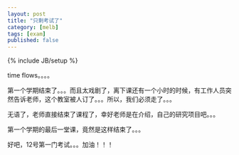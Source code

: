```yaml
---
layout: post
title: "只剩考试了"
category: [melb]
tags: [exam]
published: false
---
```

{% include JB/setup %}

time flows。。。。

第一个学期结束了。。。而且太戏剧了，离下课还有一个小时的时候，有工作人员突然告诉老师，这个教室被人订了。。。所以，我们必须走了。。。

无语了，老师直接结束了课程了，幸好老师是在介绍，自己的研究项目吧。。。

第一个学期的最后一堂课，竟然是这样结束了。。。

好吧，12号第一门考试。。。加油！！！